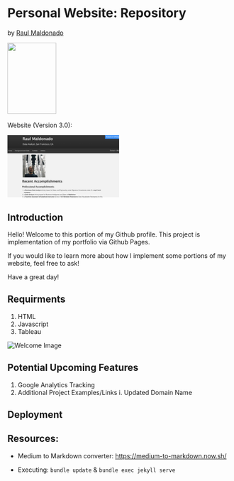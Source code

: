 # Personal Website: Repository
by [Raul Maldonado](https://cloudchaoszero.github.io/)


<a href="https://cloudchaoszero.github.io/">
     <img src="https://miro.medium.com/max/308/1*uTD6djbD6vJOfvllre6Pdw.jpeg" width="110" height="160">
</a>

Website (Version 3.0): 

<a href="https://cloudchaoszero.github.io/">
     <img src="images/WebsiteVersions/Version_3_0.png" width="50%" height="50%">
</a>

## Introduction

Hello! Welcome to this portion of my Github profile. This project is implementation of my portfolio via Github Pages.

If you would like to learn more about how I implement some portions of my website, feel free to ask!

Have a great day!

## Requirments

1. HTML
2. Javascript
3. Tableau

<img src="https://media.giphy.com/media/o0vwzuFwCGAFO/giphy.gif" title="Welcome Image">


## Potential Upcoming Features

1. Google Analytics Tracking
2. Additional Project Examples/Links
    i. Updated Domain Name

## Deployment

## Resources:

* Medium to Markdown converter: https://medium-to-markdown.now.sh/

* Executing: `bundle update` & `bundle exec jekyll serve`